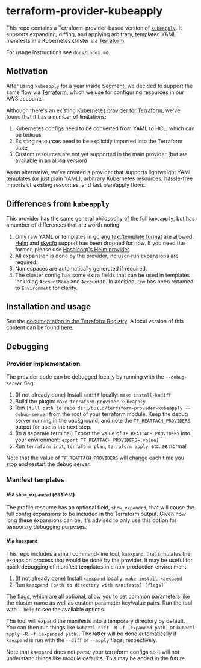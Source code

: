 # terraform-provider-kubeapply

This repo contains a Terraform-provider-based version of
[`kubeapply`](https://github.com/segmentio/kubeapply). It supports expanding, diffing,
and applying arbitrary, templated YAML manifests in a Kubernetes cluster via
[Terraform](https://www.terraform.io/).

For usage instructions see `docs/index.md`.

## Motivation

After using `kubeapply` for a year inside Segment, we decided to support the same flow
via [Terraform](https://www.terraform.io/), which we use for configuring resources in our AWS
accounts.

Although there's an existing [Kubernetes provider for Terraform](https://registry.terraform.io/providers/hashicorp/kubernetes/latest), we've found that it has a number of limitations:

1. Kubernetes configs need to be converted from YAML to HCL, which can be tedious
2. Existing resources need to be explicitly imported into the Terraform state
3. Custom resources are not yet supported in the main provider (but are available in an alpha version)

As an alternative, we've created a provider that supports lightweight YAML
templates (or just plain YAML), arbitrary Kubernetes resources, hassle-free imports of existing
resources, and fast plan/apply flows.

## Differences from `kubeapply`

This provider has the same general philosophy of the full `kubeapply`, but has
a number of differences that are worth noting:

1. Only raw YAML or templates in
  [golang text/template format](https://golang.org/pkg/text/template/)
  are allowed. [Helm](https://helm.sh/) and
  [skycfg](https://github.com/stripe/skycfg) support has been dropped for now. If you need
  the former, please use
  [Hashicorp's Helm provider](https://registry.terraform.io/providers/hashicorp/helm/latest/docs).
2. All expansion is done by the provider; no user-run expansions are required.
3. Namespaces are automatically generated if required.
4. The cluster config has some extra fields that can be used in templates
  including `AccountName`  and `AccountID`. In addition, `Env` has been renamed to `Environment`
  for clarity.

## Installation and usage

See the
[documentation in the Terraform Registry](https://registry.terraform.io/providers/segmentio/kubeapply/latest/docs). A local version of this content can be found [here](/docs).

## Debugging

### Provider implementation

The provider code can be debugged locally by running with the `--debug-server` flag:

1. (If not already done) Install `kadiff` locally: `make install-kadiff`
2. Build the plugin: `make terraform-provider-kubeapply`
3. Run `[full path to repo dir]/build/terraform-provider-kubeapply --debug-server`
  from the root of your terraform module. Keep the debug server running in the
  background, and note the `TF_REATTACH_PROVIDERS` output for use in the next step.
4. (In a separate terminal) Export the value of `TF_REATTACH_PROVIDERS` into your environment: `export TF_REATTACH_PROVIDERS=[value]`
5. Run `terraform init`, `terraform plan`, `terraform apply`, etc. as normal

Note that the value of `TF_REATTACH_PROVIDERS` will change each time you stop
and restart the debug server.

### Manifest templates

#### Via `show_expanded` (easiest)

The profile resource has an optional field, `show_expanded`, that will cause the
full config expansions to be included in the Terraform output. Given how long these
expansions can be, it's advised to only use this option for temporary debugging purposes.

#### Via `kaexpand`

This repo includes a small command-line tool, `kaexpand`, that simulates the expansion process
that would be done by the provider. It may be useful for quick debugging of manifest templates
in a non-production environment:

1. (If not already done) Install `kaexpand` locally: `make install-kaexpand`
2. Run `kaexpand [path to directory with manifests] [flags]`

The flags, which are all optional, allow you to set common parameters like the cluster name as
well as custom parameter key/value pairs. Run the tool with `--help` to see the available options.

The tool will expand the manifests into a temporary directory by default. You can then run things
like `kubectl diff -R -f [expanded path]` or `kubectl apply -R -f [expanded path]`. The latter will
be done automatically if `kaexpand` is run with the `--diff` or `--apply` flags, respectively.

Note that `kaexpand` does not parse your terraform configs so it will not understand things
like module defaults. This may be added in the future.

